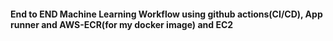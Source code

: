 #### End to END Machine Learning Workflow using github actions(CI/CD), App runner and AWS-ECR(for my docker image) and EC2
